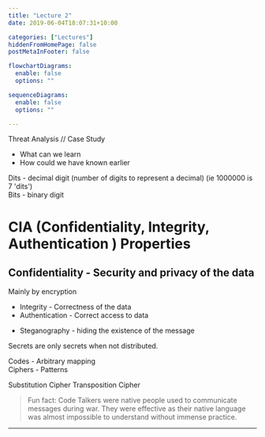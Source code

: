 ```yaml
---
title: "Lecture 2"
date: 2019-06-04T18:07:31+10:00

categories: ["Lectures"]
hiddenFromHomePage: false
postMetaInFooter: false

flowchartDiagrams:
  enable: false
  options: ""

sequenceDiagrams: 
  enable: false
  options: ""

---
```


Threat Analysis // Case Study

* What can we learn
* How could we have known earlier


Dits - decimal digit (number of digits to represent a decimal) (ie 1000000 is 7 'dits')  
Bits - binary digit


# CIA (Confidentiality, Integrity, Authentication ) Properties

## Confidentiality - Security and privacy of the data

Mainly by encryption


* Integrity - Correctness of the data
* Authentication - Correct access to data

- Steganography - hiding the existence of the message 


Secrets are only secrets when not distributed.


Codes - Arbitrary mapping  
Ciphers - Patterns

Substitution Cipher
Transposition Cipher 

> Fun fact: Code Talkers were native people used to communicate messages during war. They were effective as their native language was almost impossible to understand without immense practice.


---
<!-- 
Kerckhoff's principles:

* The system must be practically, if not mathematically, indecipherable.
* -->